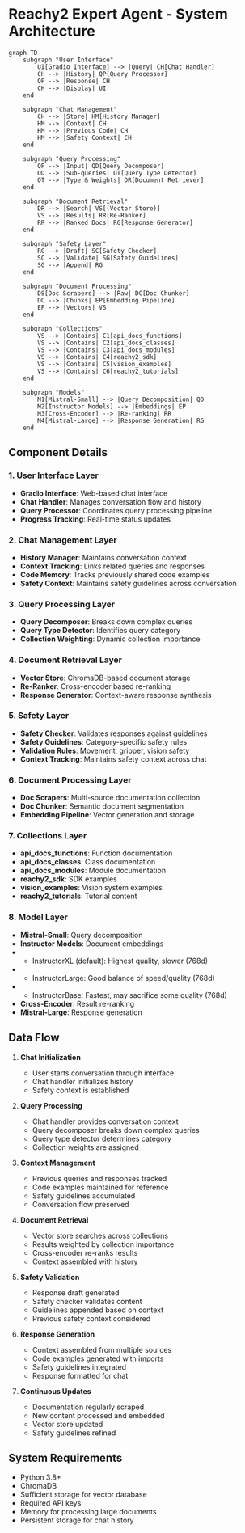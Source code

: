 # Reachy2 Expert Agent - System Architecture

```mermaid
graph TD
    subgraph "User Interface"
        UI[Gradio Interface] --> |Query| CH[Chat Handler]
        CH --> |History| QP[Query Processor]
        QP --> |Response| CH
        CH --> |Display| UI
    end

    subgraph "Chat Management"
        CH --> |Store| HM[History Manager]
        HM --> |Context| CH
        HM --> |Previous Code| CH
        HM --> |Safety Context| CH
    end

    subgraph "Query Processing"
        QP --> |Input| QD[Query Decomposer]
        QD --> |Sub-queries| QT[Query Type Detector]
        QT --> |Type & Weights| DR[Document Retriever]
    end

    subgraph "Document Retrieval"
        DR --> |Search| VS[(Vector Store)]
        VS --> |Results| RR[Re-Ranker]
        RR --> |Ranked Docs| RG[Response Generator]
    end

    subgraph "Safety Layer"
        RG --> |Draft| SC[Safety Checker]
        SC --> |Validate| SG[Safety Guidelines]
        SG --> |Append| RG
    end

    subgraph "Document Processing"
        DS[Doc Scrapers] --> |Raw| DC[Doc Chunker]
        DC --> |Chunks| EP[Embedding Pipeline]
        EP --> |Vectors| VS
    end

    subgraph "Collections"
        VS --> |Contains| C1[api_docs_functions]
        VS --> |Contains| C2[api_docs_classes]
        VS --> |Contains| C3[api_docs_modules]
        VS --> |Contains| C4[reachy2_sdk]
        VS --> |Contains| C5[vision_examples]
        VS --> |Contains| C6[reachy2_tutorials]
    end

    subgraph "Models"
        M1[Mistral-Small] --> |Query Decomposition| QD
        M2[Instructor Models] --> |Embeddings| EP
        M3[Cross-Encoder] --> |Re-ranking| RR
        M4[Mistral-Large] --> |Response Generation| RG
    end
```

## Component Details

### 1. User Interface Layer
- **Gradio Interface**: Web-based chat interface
- **Chat Handler**: Manages conversation flow and history
- **Query Processor**: Coordinates query processing pipeline
- **Progress Tracking**: Real-time status updates

### 2. Chat Management Layer
- **History Manager**: Maintains conversation context
- **Context Tracking**: Links related queries and responses
- **Code Memory**: Tracks previously shared code examples
- **Safety Context**: Maintains safety guidelines across conversation

### 3. Query Processing Layer
- **Query Decomposer**: Breaks down complex queries
- **Query Type Detector**: Identifies query category
- **Collection Weighting**: Dynamic collection importance

### 4. Document Retrieval Layer
- **Vector Store**: ChromaDB-based document storage
- **Re-Ranker**: Cross-encoder based re-ranking
- **Response Generator**: Context-aware response synthesis

### 5. Safety Layer
- **Safety Checker**: Validates responses against guidelines
- **Safety Guidelines**: Category-specific safety rules
- **Validation Rules**: Movement, gripper, vision safety
- **Context Tracking**: Maintains safety context across chat

### 6. Document Processing Layer
- **Doc Scrapers**: Multi-source documentation collection
- **Doc Chunker**: Semantic document segmentation
- **Embedding Pipeline**: Vector generation and storage

### 7. Collections Layer
- **api_docs_functions**: Function documentation
- **api_docs_classes**: Class documentation
- **api_docs_modules**: Module documentation
- **reachy2_sdk**: SDK examples
- **vision_examples**: Vision system examples
- **reachy2_tutorials**: Tutorial content

### 8. Model Layer
- **Mistral-Small**: Query decomposition
- **Instructor Models**: Document embeddings
-   - InstructorXL (default): Highest quality, slower (768d)
-   - InstructorLarge: Good balance of speed/quality (768d)
-   - InstructorBase: Fastest, may sacrifice some quality (768d)
- **Cross-Encoder**: Result re-ranking
- **Mistral-Large**: Response generation

## Data Flow

1. **Chat Initialization**
   - User starts conversation through interface
   - Chat handler initializes history
   - Safety context is established

2. **Query Processing**
   - Chat handler provides conversation context
   - Query decomposer breaks down complex queries
   - Query type detector determines category
   - Collection weights are assigned

3. **Context Management**
   - Previous queries and responses tracked
   - Code examples maintained for reference
   - Safety guidelines accumulated
   - Conversation flow preserved

4. **Document Retrieval**
   - Vector store searches across collections
   - Results weighted by collection importance
   - Cross-encoder re-ranks results
   - Context assembled with history

5. **Safety Validation**
   - Response draft generated
   - Safety checker validates content
   - Guidelines appended based on context
   - Previous safety context considered

6. **Response Generation**
   - Context assembled from multiple sources
   - Code examples generated with imports
   - Safety guidelines integrated
   - Response formatted for chat

7. **Continuous Updates**
   - Documentation regularly scraped
   - New content processed and embedded
   - Vector store updated
   - Safety guidelines refined

## System Requirements

- Python 3.8+
- ChromaDB
- Sufficient storage for vector database
- Required API keys
- Memory for processing large documents
- Persistent storage for chat history 